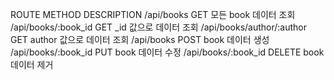 ROUTE	METHOD	DESCRIPTION
/api/books	GET	모든 book 데이터 조회
/api/books/:book_id	GET	 _id 값으로 데이터 조회
/api/books/author/:author	GET	author 값으로 데이터 조회
/api/books	POST	book 데이터 생성
/api/books/:book_id	PUT	book 데이터 수정
/api/books/:book_id	DELETE	book 데이터 제거